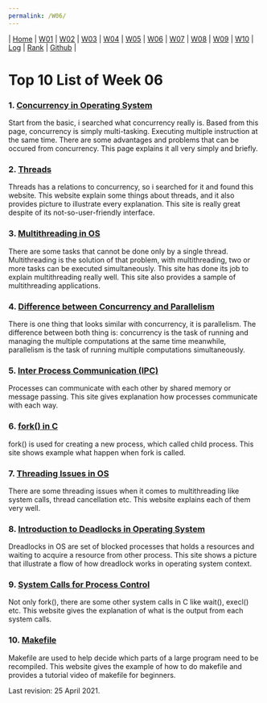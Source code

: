 ```yaml
---
permalink: /W06/
---
```

| [Home](https://raflibangsawan.github.io/os211) | [W01](https://raflibangsawan.github.io/os211/W01) | [W02](https://raflibangsawan.github.io/os211/W02) | [W03](https://raflibangsawan.github.io/os211/W03) | [W04](https://raflibangsawan.github.io/os211/W04) | [W05](https://raflibangsawan.github.io/os211/W05) | [W06](https://raflibangsawan.github.io/os211/W06) | [W07](https://raflibangsawan.github.io/os211/W07) | [W08](https://raflibangsawan.github.io/os211/W08) | [W09](https://raflibangsawan.github.io/os211/W09) | [W10](https://raflibangsawan.github.io/os211/W10) | [Log](https://raflibangsawan.github.io/os211/TXT/mylog.txt) | [Rank](https://raflibangsawan.github.io/os211/TXT/myrank.txt) | [Github](https://github.com/raflibangsawan/os211/) |

# Top 10 List of Week 06

### 1. [Concurrency in Operating System](https://www.geeksforgeeks.org/concurrency-in-operating-system/)
Start from the basic, i searched what concurrency really is. Based from this page, concurrency is simply multi-tasking. Executing multiple instruction at the same time. There are some advantages and problems that can be occured from concurrency. This page explains it all very simply and briefly.

### 2. [Threads](https://www.cs.uic.edu/~jbell/CourseNotes/OperatingSystems/4_Threads.html)
Threads has a relations to concurrency, so i searched for it and found this website. This website explain some things about threads, and it also provides picture to illustrate every explanation. This site is really great despite of its not-so-user-friendly interface.

### 3. [Multithreading in OS](https://www.geeksforgeeks.org/multithreading-in-operating-system/)
There are some tasks that cannot be done only by a single thread. Multithreading is the solution of that problem, with multithreading, two or more tasks can be executed simultaneously. This site has done its job to explain multithreading really well. This site also provides a sample of multithreading applications.

### 4. [Difference between Concurrency and Parallelism](https://www.geeksforgeeks.org/difference-between-concurrency-and-parallelism/)
There is one thing that looks similar with concurrency, it is parallelism. The difference between both thing is: concurrency is the task of running and managing the multiple computations at the same time meanwhile, parallelism is the task of running multiple computations simultaneously.

### 5. [Inter Process Communication (IPC)](https://www.geeksforgeeks.org/inter-process-communication-ipc/)
Processes can communicate with each other by shared memory or message passing. This site gives explanation how processes communicate with each way.

### 6. [fork() in C](https://www.geeksforgeeks.org/fork-system-call/)
fork() is used for creating a new process, which called child process. This site shows example what happen when fork is called.

### 7. [Threading Issues in OS](https://binaryterms.com/threading-issues-in-os.html)
There are some threading issues when it comes to multithreading like system calls, thread cancellation etc. This website explains each of them very well.

### 8. [Introduction to Deadlocks in Operating System](https://www.studytonight.com/operating-system/deadlocks)
Dreadlocks in OS are set of blocked processes that holds a resources and waiting to acquire a resource from other process. This site shows a picture that illustrate a flow of how dreadlock works in operating system context.

### 9. [System Calls for Process Control](https://www.cs.uregina.ca/Links/class-info/330/Fork/fork.html)
Not only fork(), there are some other system calls in C like wait(), execl() etc. This website gives the explanation of what is the output from each system calls.

### 10. [Makefile](https://makefiletutorial.com/)
Makefile are used to help decide which parts of a large program need to be recompiled. This website gives the example of how to do makefile and provides a tutorial video of makefile for beginners.

Last revision: 25 April 2021.